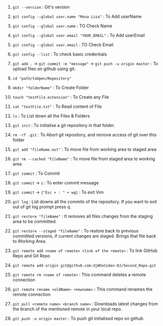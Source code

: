 1. `git --version`                                 : Git's version
2. `git config --global user.name "Mona Lisa"`     : To Add userName
3. `git config --global user.name`                 : TO Check Name 
4. `git config --global user.email "YOUR_EMAIL"`   : To Add userEmail
5. `git config --global user.email`                : TO Check Email
6. `git config --list`                            : To check basic credentials

7. `git add .`  ->  `git commit -m "message"` ->  `git push -u origin master`  : To upload files on github using git.

8. `cd "path/toOpen/Repository"`
9. `mkdir "folderName"`                  : To Create Folder
10. `touch "testFile.extension"`         : To Create any File
11. `cat "testFile.txt"`                 : To Read content of File
12. `ls`                                 : To List down all the Files & Folders
13. `git init`                           : To initialise a git repository in that folder.
14. `rm -rf .git`                        : To Abort git repository, and remove access of git over this folder
15. `git add "fileName.ext"`             : To move file from working area to staged area
16. `git rm --cached "FileName"`         : To move file from staged area to working area
17. `git commit`                         : To Commit
18. `git commit` -> `i`                    : To enter commit message 
19. `git commit` -> `{"Esc + : " + wq}`    : To exit Vim
20. `git log`                            : List downs all the commits of the repository. If you want to exit out of git log prompt press q.
21. `git restore "fileName"`             : It removes all files changes from the staging area to be committed. 
22. `git restore --staged "fileName"`    : To restore back to previous committed versions, if current changes are staged. Brings that file back to Working Area.
23. `git remote add <name of remote> <link of the remote>` : To link GitHub Repo and Git Repo
24. `git remote add origin git@github.com:djWhoCodes-DJ/Second_Repo.git`
25. `git remote rm <name of remote>`     : This command deletes a remote connection
26. `git remote rename <oldName> <newname>` : This command renames the remote connection
27. `git pull <remote name> <branch name>` : Downloads latest changes from the branch of the mentioned remote in your local repo.
28. `git push -u origin master`           : To push git initialised repo on github

